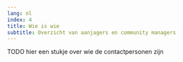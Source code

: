 ```yaml
---
lang: nl
index: 4
title: Wie is wie
subtitle: Overzicht van aanjagers en community managers
---
```

TODO hier een stukje over wie de contactpersonen zijn
